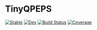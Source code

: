# TinyQPEPS

[![Stable](https://img.shields.io/badge/docs-stable-blue.svg)](https://exAClior.github.io/TinyQPEPS.jl/stable/)
[![Dev](https://img.shields.io/badge/docs-dev-blue.svg)](https://exAClior.github.io/TinyQPEPS.jl/dev/)
[![Build Status](https://github.com/exAClior/TinyQPEPS.jl/actions/workflows/CI.yml/badge.svg?branch=main)](https://github.com/exAClior/TinyQPEPS.jl/actions/workflows/CI.yml?query=branch%3Amain)
[![Coverage](https://codecov.io/gh/exAClior/TinyQPEPS.jl/branch/main/graph/badge.svg)](https://codecov.io/gh/exAClior/TinyQPEPS.jl)
